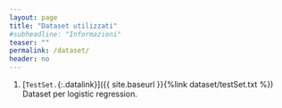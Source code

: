 ```yaml
---
layout: page
title: "Dataset utilizzati"
#subheadline: "Informazioni"
teaser: ""
permalink: /dataset/
header: no
---
```


1. [`TestSet.`{:.datalink}]({{ site.baseurl }}{%link dataset/testSet.txt %}) Dataset per logistic regression.


